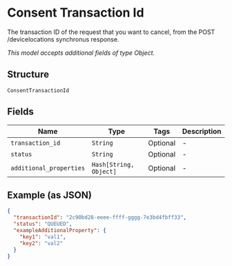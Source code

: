 
# Consent Transaction Id

The transaction ID of the request that you want to cancel, from the POST /devicelocations synchronus response.

*This model accepts additional fields of type Object.*

## Structure

`ConsentTransactionId`

## Fields

| Name | Type | Tags | Description |
|  --- | --- | --- | --- |
| `transaction_id` | `String` | Optional | - |
| `status` | `String` | Optional | - |
| `additional_properties` | `Hash[String, Object]` | Optional | - |

## Example (as JSON)

```json
{
  "transactionId": "2c90bd28-eeee-ffff-gggg-7e3bd4fbff33",
  "status": "QUEUED",
  "exampleAdditionalProperty": {
    "key1": "val1",
    "key2": "val2"
  }
}
```

